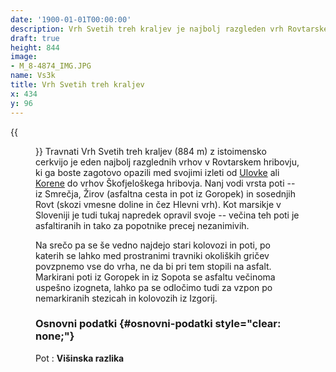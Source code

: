```yaml
---
date: '1900-01-01T00:00:00'
description: Vrh Svetih treh kraljev je najbolj razgleden vrh Rovtarskega hribovja
draft: true
height: 844
image:
- M_8-4874_IMG.JPG
name: Vs3k
title: Vrh Svetih treh kraljev
x: 434
y: 96
---
```

{{<figure src="/images/hikes/Vs3k/M_8-4874_IMG.JPG" caption="Pogled na Vrh svetih treh kraljev iz Izgorij">}} Travnati Vrh Svetih treh kraljev (884 m) z istoimensko cerkvijo je eden najbolj razglednih vrhov v Rovtarskem hribovju, ki ga boste zagotovo opazili med svojimi izleti od [Ulovke](../Ulovka) ali [Korene](../Korena) do vrhov Škofjeloškega hribovja. Nanj vodi vrsta poti -- iz Smrečja, Žirov (asfaltna cesta in pot iz Goropek) in sosednjih Rovt (skozi vmesne doline in čez Hlevni vrh). Kot marsikje v Sloveniji je tudi tukaj napredek opravil svoje -- večina teh poti je asfaltiranih in tako za popotnike precej nezanimivih.

Na srečo pa se še vedno najdejo stari kolovozi in poti, po katerih se lahko med prostranimi travniki okoliških gričev povzpnemo vse do vrha, ne da bi pri tem stopili na asfalt. Markirani poti iz Goropek in iz Sopota se asfaltu večinoma uspešno izogneta, lahko pa se odločimo tudi za vzpon po nemarkiranih stezicah in kolovozih iz Izgorij.

### Osnovni podatki {#osnovni-podatki style="clear: none;"}

Pot
:   **Višinska razlika**
